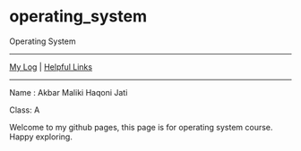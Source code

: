 # operating_system
Operating System
***

[My Log](TXT) | [Helpful Links](LINKS)

***
Name : Akbar Maliki Haqoni Jati

Class: A

Welcome to my github pages, this page is for operating system course. Happy exploring. 
